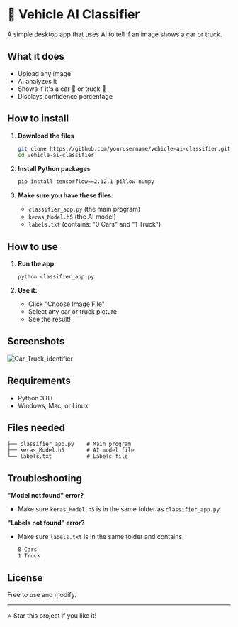 # 🚗 Vehicle AI Classifier

A simple desktop app that uses AI to tell if an image shows a car or truck.

## What it does

- Upload any image
- AI analyzes it 
- Shows if it's a car 🚗 or truck 🚛
- Displays confidence percentage

## How to install

1. **Download the files**
   ```bash
   git clone https://github.com/yourusername/vehicle-ai-classifier.git
   cd vehicle-ai-classifier
   ```

2. **Install Python packages**
   ```bash
   pip install tensorflow==2.12.1 pillow numpy
   ```

3. **Make sure you have these files:**
   - `classifier_app.py` (the main program)
   - `keras_Model.h5` (the AI model)
   - `labels.txt` (contains: "0 Cars" and "1 Truck")

## How to use

1. **Run the app:**
   ```bash
   python classifier_app.py
   ```

2. **Use it:**
   - Click "Choose Image File"
   - Select any car or truck picture
   - See the result!

## Screenshots

![Car_Truck_identifier](images/Screenshot_1.png)

## Requirements

- Python 3.8+
- Windows, Mac, or Linux

## Files needed

```
├── classifier_app.py    # Main program
├── keras_Model.h5       # AI model file  
└── labels.txt           # Labels file
```

## Troubleshooting

**"Model not found" error?**
- Make sure `keras_Model.h5` is in the same folder as `classifier_app.py`

**"Labels not found" error?**
- Make sure `labels.txt` is in the same folder and contains:
  ```
  0 Cars
  1 Truck
  ```

## License

Free to use and modify.

---

⭐ Star this project if you like it!
